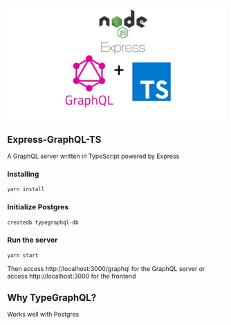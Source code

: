 <p align="center">
  <img src="src/public/img/logo.jpg"/>
</p>

## Express-GraphQL-TS

A GraphQL server written in TypeScript powered by Express

### Installing

```bash
yarn install
```

### Initialize Postgres

```bash
createdb typegraphql-db
```

### Run the server

```bash
yarn start
```

Then access http://localhost:3000/graphql for the GraphQL server
or
access http://localhost:3000 for the frontend

## Why TypeGraphQL?

Works well with Postgres
